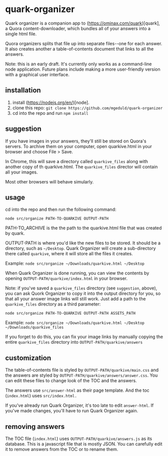 # quark-organizer

Quark organizer is a companion app to (https://ominax.com/quark)[quark], a Quora content-downloader, which bundles all of your answers into a single html file.

Quora organizers splits that file up into separate files--one for each answer. It also creates another a table-of-contents document that links to all the answers.

Note: this is an early draft. It's currently only works as a command-line node application. Future plans include making a more user-friendly version with a graphical user interface. 

## installation

1. install (https://nodejs.org/en/)[node].
1. clone this repo: `git clone https://github.com/mgeduld/quark-organizer`
1. cd into the repo and run `npm install`

## suggestion

If you have images in your answers, they'll still be stored on Quora's servers. To archive them on your computer, open quarkive.html in your browser and choose File > Save. 

In Chrome, this will save a directory called `quarkive_files` along with another copy of th quarkive.html. The `quarkive_files` director will contain all your images.

Most other browsers will behave simularly.

## usage

cd into the repo and then run the following command:

`node src/organize PATH-TO-QUARKIVE OUTPUT-PATH`

PATH-TO_ARCHIVE is the the path to the quarkive.html file that was created by quark.

OUTPUT-PATH is where you'd like the new files to be stored. It should be a directory, such as `~/Desktop`. Quark Organizer will create a sub-directory there called `quarkive`, where it will store all the files it creates. 

Example: `node src/organize ~/Downloads/quarkive.html ~/Desktop`

When Quark Organizer is done running, you can view the contents by opening `OUTPUT-PATH/quarkive/index.html` in your browser. 

Note: if you've saved a `quarkive_files` directory (see `suggestion`, above), you can ask Quork Organizer to copy it into the output directory for you, so that all your answer image links will still work. Just add a path to the `quarkive_files` directory as a third parameter:

`node src/organize PATH-TO-QUARKIVE OUTPUT-PATH ASSETS_PATH`

Example: `node src/organize ~/Downloads/quarkive.html ~/Desktop ~/Downloads/quarkive_files`

If you forget to do this, you can fix your image links by manually copying the entire `quarkive_files` directory into `OUTPUT-PATH/quarkive/answers`

## customization

The table-of-contents file is styled by `OUTPUT-PATH/quarkive/main.css` and the answers are styled by `OUTPUT-PATH/quarkive/answers/answer.css`. You can edit these files to change look of the TOC and the answers.

The answers use `src/answer-html` as their page template. And the toc (`index.html`) uses `src/index.html.`

If you've already run Quark Organizer, it's too late to edit `answer-html`. If you've made changes, you'll have to run Quark Organizer again. 

## removing answers

The TOC file (`index.html`) uses `OUTPUT-PATH/quarkive/answers.js` as its database. This is a javascript file that is mostly JSON. You can carefully edit it to remove answers from the TOC or to rename them.

